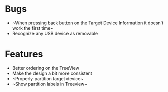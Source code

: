 # Bugs
- ~When pressing back button on the Target Device Information it doesn't work the first time~
- Recognize any USB device as removable

# Features
- Better ordering on the TreeView
- Make the design a bit more consistent
- ~Properly partition target device~
- ~Show partition labels in Treeview~

